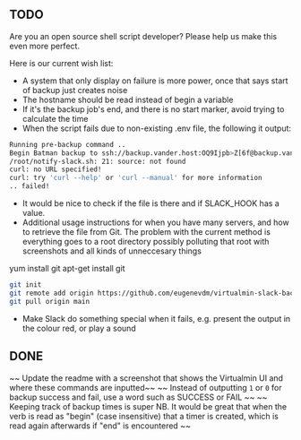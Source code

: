 ## TODO

Are you an open source shell script developer? Please help us make this even more perfect.

Here is our current wish list:

- A system that only display on failure is more power, once that says start of backup just creates noise
- The hostname should be read instead of begin a variable
- If it's the backup job's end, and there is no start marker, avoid trying to calculate the time
- When the script fails due to non-existing .env file, the following it output:

```bash
Running pre-backup command ..
Begin Batman backup to ssh://backup.vander.host:OQ9Ijpb>Z[6f@backup.vander.host:backup/batman/daily-incr/%Y-%m-%d
/root/notify-slack.sh: 21: source: not found
curl: no URL specified!
curl: try 'curl --help' or 'curl --manual' for more information
.. failed!
```

- It would be nice to check if the file is there and if SLACK_HOOK has a value.
- Additional usage instructions for when you have many servers, and how to retrieve the file from Git. The problem with the current method is everything goes to a root directory possibly polluting that root with screenshots and all kinds of unneccesary things

yum install git
apt-get install git

```bash
git init
git remote add origin https://github.com/eugenevdm/virtualmin-slack-backup-notification.git
git pull origin main
```

- Make Slack do something special when it fails, e.g. present the output in the colour red, or play a sound

## DONE

~~ Update the readme with a screenshot that shows the Virtualmin UI and where these commands are inputted~~
~~ Instead of outputting `1` or `0` for backup success and fail, use a word such as SUCCESS or FAIL ~~
~~ Keeping track of backup times is super NB. It would be great that when the verb is read as "begin" (case insensitive) that a timer is created, which is read again afterwards if "end" is encountered ~~
